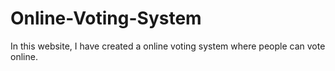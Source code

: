 # Online-Voting-System

In this website, I have created a online voting system where people can vote online.

<?php
session_start();
if (!isset($_SESSION['userdata'])) {
    header("location: ../");
}

?>
